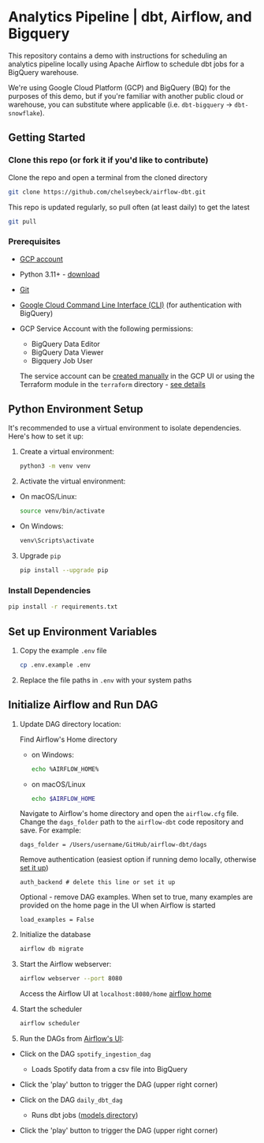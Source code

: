 # Analytics Pipeline | dbt, Airflow, and Bigquery

This repository contains a demo with instructions for scheduling an analytics pipeline locally using Apache Airflow to schedule dbt jobs for a BigQuery warehouse.

We're using Google Cloud Platform (GCP) and BigQuery (BQ) for the purposes of this demo, but if you're familiar with another public cloud or warehouse, you can substitute where applicable (i.e. `dbt-bigquery` -> `dbt-snowflake`).

## Getting Started

### Clone this repo (or fork it if you'd like to contribute)
Clone the repo and open a terminal from the cloned directory

```bash
git clone https://github.com/chelseybeck/airflow-dbt.git
```

This repo is updated regularly, so pull often (at least daily) to get the latest

```bash
git pull
```

### Prerequisites

- [GCP account](https://cloud.google.com/solutions/smb)
- Python 3.11+ - [download](https://www.python.org/downloads/)
- [Git](https://git-scm.com/book/en/v2/Getting-Started-Installing-Git)
- [Google Cloud Command Line Interface (CLI)](https://cloud.google.com/sdk/docs/install) (for authentication with BigQuery)
- GCP Service Account with the following permissions:
  - BigQuery Data Editor
  - BigQuery Data Viewer
  - Bigquery Job User

  The service account can be [created manually](https://cloud.google.com/iam/docs/service-accounts-create#creating) in the GCP UI or using the Terraform module in the `terraform` directory - [see details](/terraform/README.md)

## Python Environment Setup

It's recommended to use a virtual environment to isolate dependencies. Here's how to set it up:

1. Create a virtual environment:

    ```bash
    python3 -m venv venv
    ```

2. Activate the virtual environment:
- On macOS/Linux:

    ```bash
    source venv/bin/activate
    ```
- On Windows:

    ```bash
    venv\Scripts\activate
    ```

3. Upgrade `pip`

    ```bash
    pip install --upgrade pip
    ```

### Install Dependencies

```bash
pip install -r requirements.txt
```

## Set up Environment Variables

1. Copy the example `.env` file
    ```bash
    cp .env.example .env
    ```
2. Replace the file paths in `.env` with your system paths

## Initialize Airflow and Run DAG


1. Update DAG directory location:

    Find Airflow's Home directory
    - on Windows:
        ```bash
        echo %AIRFLOW_HOME%
        ```
    - on macOS/Linux
        ```bash
        echo $AIRFLOW_HOME
        ```
    Navigate to Airflow's home directory and open the `airflow.cfg` file. Change the `dags_folder` path to the `airflow-dbt` code repository and save. For example:
    ```
    dags_folder = /Users/username/GitHub/airflow-dbt/dags
    ```
    Remove authentication (easiest option if running demo locally, otherwise [set it up](https://airflow.apache.org/docs/apache-airflow-providers-fab/stable/auth-manager/api-authentication.html))
    ```
    auth_backend # delete this line or set it up
    ```
    Optional - remove DAG examples. When set to true, many examples are provided on the home page in the UI when Airflow is started
    ```
    load_examples = False
    ```

2. Initialize the database
    ```bash
    airflow db migrate
    ```

3. Start the Airflow webserver:

    ```bash
    airflow webserver --port 8080
    ```

    Access the Airflow UI at `localhost:8080/home`
    [airflow home](http://0.0.0.0:8080/home)

4. Start the scheduler

    ```bash
    airflow scheduler
    ```

5. Run the DAGs from [Airflow's UI](http://0.0.0.0:8080/home):
  - Click on the DAG `spotify_ingestion_dag`
    - Loads Spotify data from a csv file into BigQuery
  - Click the 'play' button to trigger the DAG (upper right corner)

  - Click on the DAG `daily_dbt_dag`
    - Runs dbt jobs ([models directory](/analytics/models)) 
  - Click the 'play' button to trigger the DAG (upper right corner)
